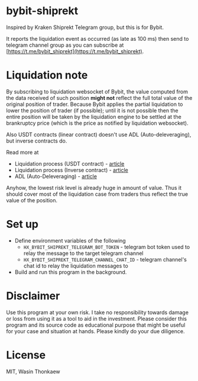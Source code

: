 # bybit-shiprekt
Inspired by Kraken Shiprekt Telegram group, but this is for Bybit.

It reports the liquidation event as occurred (as late as 100 ms) then send to
telegram channel group as you can subscribe at [https://t.me/bybit_shiprekt](https://t.me/bybit_shiprekt).

# Liquidation note

By subscribing to liquidation websocket of Bybit, the value computed from
the data received of such position **might not** reflect the full total value of
the original position of trader. Because Bybit applies the partial liquidation
to lower the position of trader (if possible); until it is not possible
then the entire position will be taken by the liquidation engine to be settled
at the brankruptcy price (which is the price as notified by liquidation websocket).

Also USDT contracts (linear contract) doesn't use ADL (Auto-deleveraging), but
inverse contracts do.

Read more at

* Liquidation process (USDT contract) - [article](https://help.bybit.com/hc/en-us/articles/900000167723-Liquidation-Process-USDT-Contract-#:~:text=Bybit%20uses%20mark%20price%20to,level%2C%20the%20position%20is%20liquidated.)
* Liquidation process (Inverse contract) - [article](https://help.bybit.com/hc/en-us/articles/360039261474-Liquidation-process-Inverse-Contract-)
* ADL (Auto-Deleveraging) - [article](https://help.bybit.com/hc/en-us/articles/900000031623-What-is-Auto-Deleveraging-ADL-)

Anyhow, the lowest risk level is already huge in amount of value. Thus it should
cover most of the liquidation case from traders thus reflect the true value
of the position.

# Set up

* Define environment variables of the following
    * `HX_BYBIT_SHIPREKT_TELEGRAM_BOT_TOKEN` - telegram bot token used to relay the message to the target telegram channel
    * `HX_BYBIT_SHIPREKT_TELEGRAM_CHANNEL_CHAT_ID` - telegram channel's chat id to relay the liquidation messages to
* Build and run this program in the background.

# Disclaimer

Use this program at your own risk. I take no responsibility towards damage or loss from using it
as a tool to aid in the investment. Please consider this program and its source code as educational purpose that might be useful for your case and situation at hands. Please kindly do your due diligence.

# License
MIT, Wasin Thonkaew
